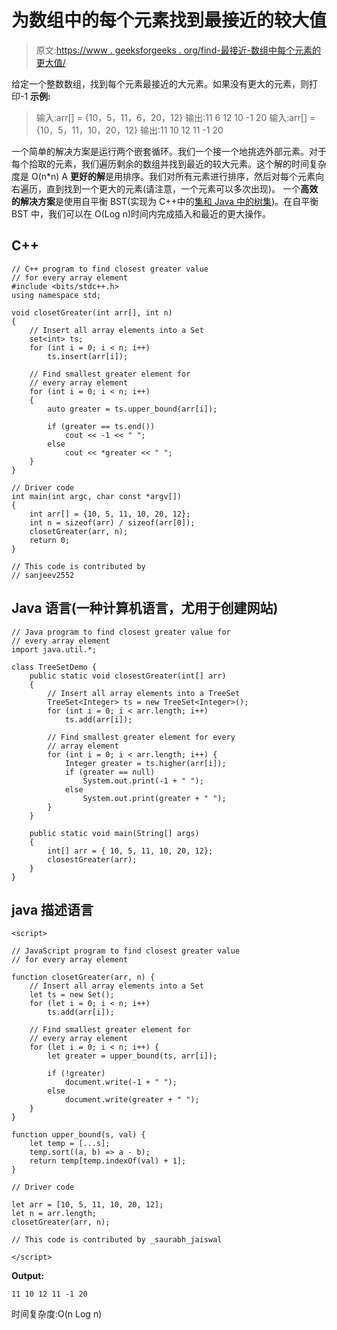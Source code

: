 # 为数组中的每个元素找到最接近的较大值

> 原文:[https://www . geeksforgeeks . org/find-最接近-数组中每个元素的更大值/](https://www.geeksforgeeks.org/find-closest-greater-value-for-every-element-in-array/)

给定一个整数数组，找到每个元素最接近的大元素。如果没有更大的元素，则打印-1
**示例:**

> 输入:arr[] = {10，5，11，6，20，12}
> 输出:11 6 12 10 -1 20
> 输入:arr[] = {10，5，11，10，20，12}
> 输出:11 10 12 11 -1 20

一个简单的解决方案是运行两个嵌套循环。我们一个接一个地挑选外部元素。对于每个拾取的元素，我们遍历剩余的数组并找到最近的较大元素。这个解的时间复杂度是 O(n*n)
A **更好的解**是用排序。我们对所有元素进行排序，然后对每个元素向右遍历，直到找到一个更大的元素(请注意，一个元素可以多次出现)。
一个**高效的解决方案**是使用自平衡 BST(实现为 C++中的[集和 Java 中的](https://www.geeksforgeeks.org/set-in-cpp-stl/)[树集](https://www.geeksforgeeks.org/treeset-in-java-with-examples/))。在自平衡 BST 中，我们可以在 O(Log n)时间内完成插入和最近的更大操作。

## C++

```
// C++ program to find closest greater value
// for every array element
#include <bits/stdc++.h>
using namespace std;

void closetGreater(int arr[], int n)
{
    // Insert all array elements into a Set
    set<int> ts;
    for (int i = 0; i < n; i++)
        ts.insert(arr[i]);

    // Find smallest greater element for
    // every array element
    for (int i = 0; i < n; i++)
    {
        auto greater = ts.upper_bound(arr[i]);

        if (greater == ts.end())
            cout << -1 << " ";
        else
            cout << *greater << " ";
    }
}

// Driver code
int main(int argc, char const *argv[])
{
    int arr[] = {10, 5, 11, 10, 20, 12};
    int n = sizeof(arr) / sizeof(arr[0]);
    closetGreater(arr, n);
    return 0;
}

// This code is contributed by
// sanjeev2552
```

## Java 语言(一种计算机语言，尤用于创建网站)

```
// Java program to find closest greater value for
// every array element
import java.util.*;

class TreeSetDemo {
    public static void closestGreater(int[] arr)
    {
        // Insert all array elements into a TreeSet
        TreeSet<Integer> ts = new TreeSet<Integer>();
        for (int i = 0; i < arr.length; i++)
            ts.add(arr[i]);

        // Find smallest greater element for every
        // array element
        for (int i = 0; i < arr.length; i++) {
            Integer greater = ts.higher(arr[i]);
            if (greater == null)
                System.out.print(-1 + " ");
            else
                System.out.print(greater + " ");
        }
    }

    public static void main(String[] args)
    {
        int[] arr = { 10, 5, 11, 10, 20, 12};
        closestGreater(arr);
    }
}
```

## java 描述语言

```
<script>

// JavaScript program to find closest greater value
// for every array element

function closetGreater(arr, n) {
    // Insert all array elements into a Set
    let ts = new Set();
    for (let i = 0; i < n; i++)
        ts.add(arr[i]);

    // Find smallest greater element for
    // every array element
    for (let i = 0; i < n; i++) {
        let greater = upper_bound(ts, arr[i]);

        if (!greater)
            document.write(-1 + " ");
        else
            document.write(greater + " ");
    }
}

function upper_bound(s, val) {
    let temp = [...s];
    temp.sort((a, b) => a - b);
    return temp[temp.indexOf(val) + 1];
}

// Driver code

let arr = [10, 5, 11, 10, 20, 12];
let n = arr.length;
closetGreater(arr, n);

// This code is contributed by _saurabh_jaiswal

</script>
```

**Output:** 

```
11 10 12 11 -1 20
```

时间复杂度:O(n Log n)